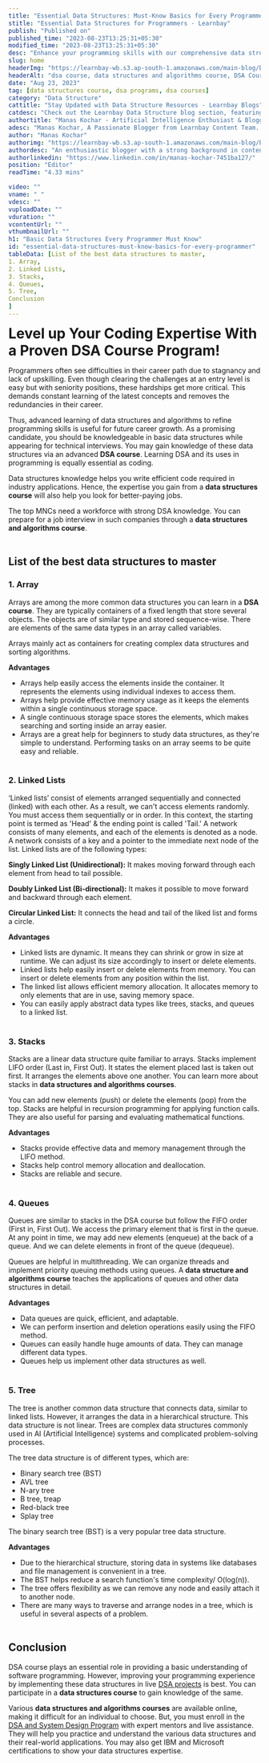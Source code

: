 ```yaml
---
title: "Essential Data Structures: Must-Know Basics for Every Programmer"
stitle: "Essential Data Structures for Programmers - Learnbay"
publish: "Published on"
published_time: "2023-08-23T13:25:31+05:30"
modified_time: "2023-08-23T13:25:31+05:30"
desc: "Enhance your programming skills with our comprehensive data structures course. Learn essential DSA concepts to excel in coding and problem-solving. Enroll now!"
slug: home
headerImg: "https://learnbay-wb.s3.ap-south-1.amazonaws.com/main-blog/blog/datastructure.webp"
headerAlt: "dsa course, data structures and algorithms course, DSA Course Program"
date: "Aug 23, 2023"
tag: [data structures course, dsa programs, dsa courses]
category: "Data Structure"
cattitle: "Stay Updated with Data Structure Resources - Learnbay Blogs"
catdesc: "Check out the Learnbay Data Structure blog section, featuring a comprehensive collection of blogs on algorithms, Neural Networks, NLP, etc."
authortitle: "Manas Kochar - Artificial Intelligence Enthusiast & Blogger | Learnbay"
adesc: "Manas Kochar, A Passionate Blogger from Learnbay Content Team. Explore her Artificial Intelligence and Machine Learning Blogs."
author: "Manas Kochar"
authorimg: "https://learnbay-wb.s3.ap-south-1.amazonaws.com/main-blog/blog/manas-kochar.webp"
authordesc: "An enthusiastic blogger with a strong background in content creation and a hard-core interest in emerging technologies, mainly hot topics and happenings in AI and machine learning."
authorlinkedin: "https://www.linkedin.com/in/manas-kochar-7451ba127/"
position: "Editor"
readTime: "4.33 mins"

video: ""
vname: " "
vdesc: ""
vuploadDate: ""
vduration: ""
vcontentUrl: ""
vthumbnailUrl: ""
h1: "Basic Data Structures Every Programmer Must Know"
id: "essential-data-structures-must-know-basics-for-every-programmer"
tableData: [List of the best data structures to master, 
1. Array, 
2. Linked Lists, 
3. Stacks, 
4. Queues, 
5. Tree,
Conclusion  
]
---
```


<span style=" font-weight:bold; font-size:28px">Level up Your Coding Expertise With a Proven DSA Course Program!</span><br/>

Programmers often see difficulties in their career path due to stagnancy and lack of upskilling. Even though clearing the challenges at an entry level is easy but with seniority positions, these hardships get more critical. This demands constant learning of the latest concepts and removes the redundancies in their career.<br/>

Thus, advanced learning of data structures and algorithms to refine programming skills is useful for future career growth. As a promising candidate, you should be knowledgeable in basic data structures while appearing for technical interviews. You may gain knowledge of these data structures via an advanced <b>DSA course</b>. Learning DSA and its uses in programming is equally essential as coding.<br/>

Data structures knowledge helps you write efficient code required in industry applications. Hence, the expertise you gain from a <b>data structures course</b> will also help you look for better-paying jobs.<br/>

The top MNCs need a workforce with strong DSA knowledge. You can prepare for a job interview in such companies through a <b>data structures and algorithms course</b>.<br/><br/>

## List of the best data structures to master

### 1. Array

Arrays are among the more common data structures you can learn in a <b>DSA course</b>. They are typically containers of a fixed length that store several objects. The objects are of similar type and stored sequence-wise. There are elements of the same data types in an array called variables.<br/>

Arrays mainly act as containers for creating complex data structures and sorting algorithms.<br/>

**Advantages**

- Arrays help easily access the elements inside the container. It represents the elements using individual indexes to access them.<br/>
- Arrays help provide effective memory usage as it keeps the elements within a single continuous storage space.<br/>
- A single continuous storage space stores the elements, which makes searching and sorting inside an array easier.<br/>
- Arrays are a great help for beginners to study data structures, as they're simple to understand. Performing tasks on an array seems to be quite easy and reliable.<br/><br/>

### 2. Linked Lists

‘Linked lists’ consist of elements arranged sequentially and connected (linked) with each other. As a result, we can't access elements randomly. You must access them sequentially or in order. In this context, the starting point is termed as 'Head' & the ending point is called 'Tail.' A network consists of many elements, and each of the elements is denoted as a node. A network consists of a key and a pointer to the immediate next node of the list. Linked lists are of the following types:<br/>

**Singly Linked List (Unidirectional):** It makes moving forward through each element from head to tail possible.<br/>

**Doubly Linked List (Bi-directional):** It makes it possible to move forward and backward through each element.<br/>

**Circular Linked List:** It connects the head and tail of the liked list and forms a circle.<br/>

**Advantages**

- Linked lists are dynamic. It means they can shrink or grow in size at runtime. We can adjust its size accordingly to insert or delete elements.<br/>
- Linked lists help easily insert or delete elements from memory. You can insert or delete elements from any position within the list.<br/>
- The linked list allows efficient memory allocation. It allocates memory to only elements that are in use, saving memory space.<br/>
- You can easily apply abstract data types like trees, stacks, and queues to a linked list.<br/><br/>

### 3. Stacks

Stacks are a linear data structure quite familiar to arrays. Stacks implement LIFO order (Last in, First Out). It states the element placed last is taken out first. It arranges the elements above one another. You can learn more about stacks in <b>data structures and algorithms courses</b>.<br/>

You can add new elements (push) or delete the elements (pop) from the top. Stacks are helpful in recursion programming for applying function calls. They are also useful for parsing and evaluating mathematical functions.<br/>

**Advantages**

- Stacks provide effective data and memory management through the LIFO method.<br/>
- Stacks help control memory allocation and deallocation.<br/>
- Stacks are reliable and secure.<br/><br/>

### 4. Queues

Queues are similar to stacks in the DSA course but follow the FIFO order (First in, First Out). We access the primary element that is first in the queue. At any point in time, we may add new elements (enqueue) at the back of a queue. And we can delete elements in front of the queue (dequeue).<br/>

Queues are helpful in multithreading. We can organize threads and implement priority queuing methods using queues. A <b>data structure and algorithms course</b> teaches the applications of queues and other data structures in detail.<br/>

**Advantages**

- Data queues are quick, efficient, and adaptable.<br/>
- We can perform insertion and deletion operations easily using the FIFO method.<br/>
- Queues can easily handle huge amounts of data. They can manage different data types.<br>
- Queues help us implement other data structures as well.<br/><br/>

### 5. Tree

The tree is another common data structure that connects data, similar to linked lists. However, it arranges the data in a hierarchical structure. This data structure is not linear. Trees are complex data structures commonly used in AI (Artificial Intelligence) systems and complicated problem-solving processes.<br/>

The tree data structure is of different types, which are:

- Binary search tree (BST)<br/>
- AVL tree<br/>
- N-ary tree<br/>
- B tree, treap<br/>
- Red-black tree<br/>
- Splay tree<br/>

The binary search tree (BST) is a very popular tree data structure.<br/>

**Advantages**

- Due to the hierarchical structure, storing data in systems like databases and file management is convenient in a tree.<br/>
- The BST helps reduce a search function's time complexity/ O(log(n)).<br/>
- The tree offers flexibility as we can remove any node and easily attach it to another node.<br/>
- There are many ways to traverse and arrange nodes in a tree, which is useful in several aspects of a problem.<br/><br/>

## Conclusion

DSA course plays an essential role in providing a basic understanding of software programming. However, improving your programming experience by implementing these data structures in live <a href="https://blog.learnbay.co/top-5-dsa-projects-for-beginners-in-2023" target="_blank">DSA projects</a> is best. You can participate in a <b>data structures course</b> to gain knowledge of the same.<br/>

Various <b>data structures and algorithms courses</b> are available online, making it difficult for an individual to choose. But, you must enroll in the <a href="https://www.learnbay.co/dsa-system-design" target="_blank">DSA and System Design Program</a> with expert mentors and live assistance. They will help you practice and understand the various data structures and their real-world applications. You may also get IBM and Microsoft certifications to show your data structures expertise.
